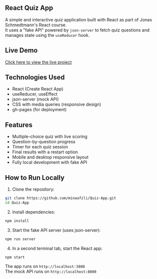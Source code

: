 ## React Quiz App

A simple and interactive quiz application built with React as part of Jonas Schmedtmann's React course.  
It uses a "fake API" powered by `json-server` to fetch quiz questions and manages state using the `useReducer` hook.

## Live Demo

[Click here to view the live project](https://minaafzli.github.io/Quiz-App/)

## Technologies Used

- React (Create React App)
- useReducer, useEffect
- json-server (mock API)
- CSS with media queries (responsive design)
- gh-pages (for deployment)

## Features

- Multiple-choice quiz with live scoring
- Question-by-question progress
- Timer for each quiz session
- Final results with a restart option
- Mobile and desktop responsive layout
- Fully local development with fake API

## How to Run Locally

1. Clone the repository:

```bash
git clone https://github.com/minaafzli/Quiz-App.git
cd Quiz-App

```

2. Install dependencies:

```bash
npm install

```

3. Start the fake API server (uses json-server):

```bash
npm run server
```

4. In a second terminal tab, start the React app:

```bash
npm start

```

The app runs on `http://localhost:3000`  
The mock API runs on `http://localhost:8000`
